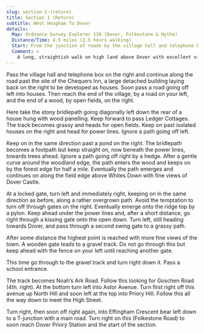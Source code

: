 ```yaml
---
slug: section-1-(return)
title: Section 1 (Return)
subtitle: West Hougham To Dover
details:
  Map: Ordnance Survey Explorer 138 (Dover, Folkestone & Hythe)
  Distance/Time: 4.5 miles (2.5 hours walking)
  Start: From the junction of roads by the village hall and telephone box; it is possible to park on-road in the village
  Comment: >
    A long, straightish walk on high land above Dover with excellent views. Easy walking, with some road walking to return to the station.
---
```

Pass the village hall and telephone box on the right and continue along the road past the site of the Chequers Inn, a large detached building laying back on the right to be developed as houses. Soon pass a road going off left into houses. Then reach the end of the village, by a road on your left, and the end of a wood, by open fields, on the right.

Here take the stony bridlepath going diagonally left down the rear of a house hung with wood panelling. Keep forward to pass Ledger Cottages. The track becomes grassy and heads for open fields. Keep on past isolated houses on the right and head for power lines. Ignore a path going off left.

Keep on in the same direction past a pond on the right. The bridlepath becomes a footpath but keep straight on, now beneath the power lines, towards trees ahead. Ignore a path going off right by a hedge. After a gentle curve around the woodland edge, the path enters the wood and keeps on by the forest edge for half a mile. Eventually the path emerges and continues on along the field edge above Whites Down with fine views of Dover Castle.

At a locked gate, turn left and immediately right, keeping on in the same direction as before, along a rather overgrown path. Avoid the temptation to turn off through gates on the right. Eventually emerge onto the ridge top by a pylon. Keep ahead under the power lines and, after a short distance, go right through a kissing gate onto the open down. Turn left, still heading towards Dover, and pass through a second swing gate to a grassy path.

After some distance the highest point is reached with more fine views of the town. A wooden gate leads to a gravel track. Do not go through this but keep ahead with the fence on your left until reaching another gate.

This time go through to the gravel track and turn right down it. Pass a school entrance.

The track becomes Noah’s Ark Road. Follow this looking for Goschen Road (4th. right). At the bottom turn left into Astor Avenue. Turn first right off this avenue up North Hill and soon left at the top into Priory Hill. Follow this all the way down to meet the High Street.

Turn right, then soon off right again, into Effingham Crescent bear left down to a T-junction with a main road. Turn right on this (Folkestone Road) to soon reach Dover Priory Station and the start of the section.

